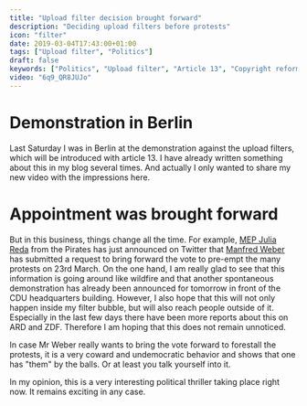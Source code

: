 ```yaml
---
title: "Upload filter decision brought forward"
description: "Deciding upload filters before protests"
icon: "filter"
date: 2019-03-04T17:43:00+01:00
tags: ["Upload filter", "Politics"]
draft: false
keywords: ["Politics", "Upload filter", "Article 13", "Copyright reform", "EU", "Julia Reda", "Manfred Weber"]
video: "6q9_QR8JUJo"
---
```


# Demonstration in Berlin
Last Saturday I was in Berlin at the demonstration against the upload filters, which will be introduced with article 13. I have already written something about this in my blog several times. And actually I only wanted to share my new video with the impressions here.

# Appointment was brought forward
But in this business, things change all the time. For example, [MEP Julia Reda](https://twitter.com/Senficon) from the Pirates has just announced on Twitter that [Manfred Weber](https://twitter.com/ManfredWeber) has submitted a request to bring forward the vote to pre-empt the many protests on 23rd March. On the one hand, I am really glad to see that this information is going around like wildfire and that another spontaneous demonstration has already been announced for tomorrow in front of the CDU headquarters building. However, I also hope that this will not only happen inside my filter bubble, but will also reach people outside of it. Especially in the last few days there have been more reports about this on ARD and ZDF. Therefore I am hoping that this does not remain unnoticed.

In case Mr Weber really wants to bring the vote forward to forestall the protests, it is a very coward and undemocratic behavior and shows that one has "them" by the balls. Or at least you talk yourself into it.

In my opinion, this is a very interesting political thriller taking place right now. It remains exciting in any case.
